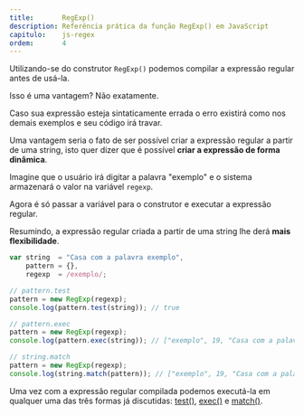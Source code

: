 ```yaml
---
title:       RegExp()
description: Referência prática da função RegExp() em JavaScript
capitulo:    js-regex
ordem:       4
---
```



Utilizando-se do construtor `RegExp()` podemos compilar a expressão regular antes de usá-la.

Isso é uma vantagem? Não exatamente.

Caso sua expressão esteja sintaticamente errada o erro existirá como nos demais exemplos e seu código irá travar.

Uma vantagem seria o fato de ser possível criar a expressão regular a partir de uma string, isto quer dizer que
é possível __criar a expressão de forma dinâmica__.

Imagine que o usuário irá digitar a palavra "exemplo" e o sistema armazenará o valor na variável `regexp`.

Agora é só passar a variável para o construtor e executar a expressão regular.

Resumindo, a expressão regular criada a partir de uma string lhe derá __mais flexibilidade__.


```javascript
var string  = "Casa com a palavra exemplo",
    pattern = {},
    regexp  = /exemplo/;

// pattern.test
pattern = new RegExp(regexp);
console.log(pattern.test(string)); // true

// pattern.exec
pattern = new RegExp(regexp);
console.log(pattern.exec(string)); // ["exemplo", 19, "Casa com a palavra exemplo"]

// string.match
pattern = new RegExp(regexp);
console.log(string.match(pattern)); // ["exemplo", 19, "Casa com a palavra exemplo"]
```


Uma vez com a expressão regular compilada podemos executá-la em qualquer uma das três formas já discutidas:
[test()](/javascript/pattern-test/), 
[exec()](/javascript/pattern-exec/) e 
[match()](/javascript/string-match/).
